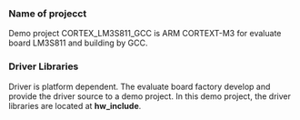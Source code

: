
### Name of projecct

Demo project CORTEX_LM3S811_GCC is ARM CORTEXT-M3 for evaluate board LM3S811 and building by GCC.

### Driver Libraries

Driver is platform dependent. The evaluate board factory develop and provide the driver source to a demo project. In this demo project, the driver libraries are located at **hw_include**.